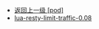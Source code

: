 - [返回上一级 [pod]](page/服务部署/Nginx/模板/nginx-1.24.0/Openresty/openresty-1.21.4.3-win64/pod/)
- [lua-resty-limit-traffic-0.08](page/服务部署/Nginx/模板/nginx-1.24.0/Openresty/openresty-1.21.4.3-win64/pod/lua-resty-limit-traffic-0.08/)
